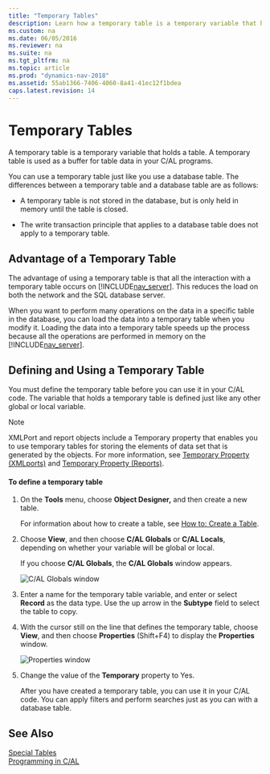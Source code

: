 ```yaml
---
title: "Temporary Tables"
description: Learn how a temporary table is a temporary variable that holds a table. A temporary table is used as a buffer for table data in your C/AL programs.  
ms.custom: na
ms.date: 06/05/2016
ms.reviewer: na
ms.suite: na
ms.tgt_pltfrm: na
ms.topic: article
ms.prod: "dynamics-nav-2018"
ms.assetid: 55ab1366-7406-4060-8a41-41ec12f1bdea
caps.latest.revision: 14
---
```

# Temporary Tables
A temporary table is a temporary variable that holds a table. A temporary table is used as a buffer for table data in your C/AL programs.  

 You can use a temporary table just like you use a database table. The differences between a temporary table and a database table are as follows:  

-   A temporary table is not stored in the database, but is only held in memory until the table is closed.  

-   The write transaction principle that applies to a database table does not apply to a temporary table.  

## Advantage of a Temporary Table  
 The advantage of using a temporary table is that all the interaction with a temporary table occurs on [!INCLUDE[nav_server](includes/nav_server_md.md)]. This reduces the load on both the network and the SQL database server.  

 When you want to perform many operations on the data in a specific table in the database, you can load the data into a temporary table when you modify it. Loading the data into a temporary table speeds up the process because all the operations are performed in memory on the [!INCLUDE[nav_server](includes/nav_server_md.md)].  

## Defining and Using a Temporary Table  
 You must define the temporary table before you can use it in your C/AL code. The variable that holds a temporary table is defined just like any other global or local variable.  

> [!NOTE]  
>  XMLPort and report objects include a Temporary property that enables you to use temporary tables for storing the elements of data set that is generated by the objects. For more information, see [Temporary Property \(XMLports\)](Temporary-Property--XMLports-.md) and [Temporary Property \(Reports\)](Temporary-Property--Reports-.md).  

#### To define a temporary table  

1. On the **Tools** menu, choose **Object Designer,** and then create a new table.  

    For information about how to create a table, see [How to: Create a Table](How-to--Create-a-Table.md).  

2. Choose **View**, and then choose **C/AL Globals** or **C/AL Locals**, depending on whether your variable will be global or local.  

    If you choose **C/AL Globals**, the **C/AL Globals** window appears.  

    ![C&#47;AL Globals window](media/NAV_ADG_8_Table_31.png "NAV\_ADG\_8\_Table\_31")  

3. Enter a name for the temporary table variable, and enter or select **Record** as the data type. Use the up arrow in the **Subtype** field to select the table to copy.  

4. With the cursor still on the line that defines the temporary table, choose **View**, and then choose **Properties** \(Shift+F4\) to display the **Properties** window.  

    ![Properties window](media/NAV_ADG_8_Table_32.png "NAV\_ADG\_8\_Table\_32")  

5. Change the value of the **Temporary** property to Yes.  

   After you have created a temporary table, you can use it in your C/AL code. You can apply filters and perform searches just as you can with a database table.  

## See Also  
 [Special Tables](Special-Tables.md)   
 [Programming in C/AL](Programming-in-C-AL.md)
